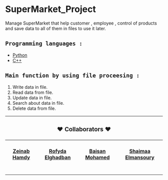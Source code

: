# SuperMarket_Project <br>
Manage SuperMarket that help customer , employee , control of products and save data to all of them in files to use it later. 
<br>
## ```Programming languages :```
* [Python](https://github.com/ZeinabHamdy/SuperMarketProject/tree/main/Python)
* [C++](https://github.com/ZeinabHamdy/SuperMarketProject/tree/main/C%2B%2B)

## ```Main function by using file proceesing :``` <br>
1. Write data in file.
2. Read data from file.
3. Update data in file.
4. Search about data in file.
5. Delete data from file.


<table style="margin-left: auto;zmargin-right: auto;text-align: center;">
    <thead>
        <tr>
            <th style="text-align: center;" colspan=4><h3>❤️ Collaborators ❤️</h3></th>
        </tr>
    </thead>
    <tbody>
        <tr>
            <td><h4><a href="https://github.com/ZeinabHamdy">Zeinab Hamdy</a><br><br></h4></td>
            <td><h4><a href="https://github.com/RofydaElghadban">Rofyda Elghadban</a><br><br></h4></td>
            <td><h4><a href="https://github.com/">Baisan Mohamed</a><br><br></h4></td>
            <td><h4><a href="https://github.com/">Shaimaa Elmansoury</a><br><br></h4></td>
        </tr>

</table>
